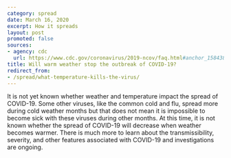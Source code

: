 ```yaml
---
category: spread
date: March 16, 2020
excerpt: How it spreads
layout: post
promoted: false
sources:
- agency: cdc
  url: https://www.cdc.gov/coronavirus/2019-ncov/faq.html#anchor_1584386553767
title: Will warm weather stop the outbreak of COVID-19?
redirect_from:  
- /spread/what-temperature-kills-the-virus/
---
```


It is not yet known whether weather and temperature impact the spread of COVID-19. Some other viruses, like the common cold and flu, spread more during cold weather months but that does not mean it is impossible to become sick with these viruses during other months.  At this time, it is not known whether the spread of COVID-19 will decrease when weather becomes warmer.  There is much more to learn about the transmissibility, severity, and other features associated with COVID-19 and investigations are ongoing.